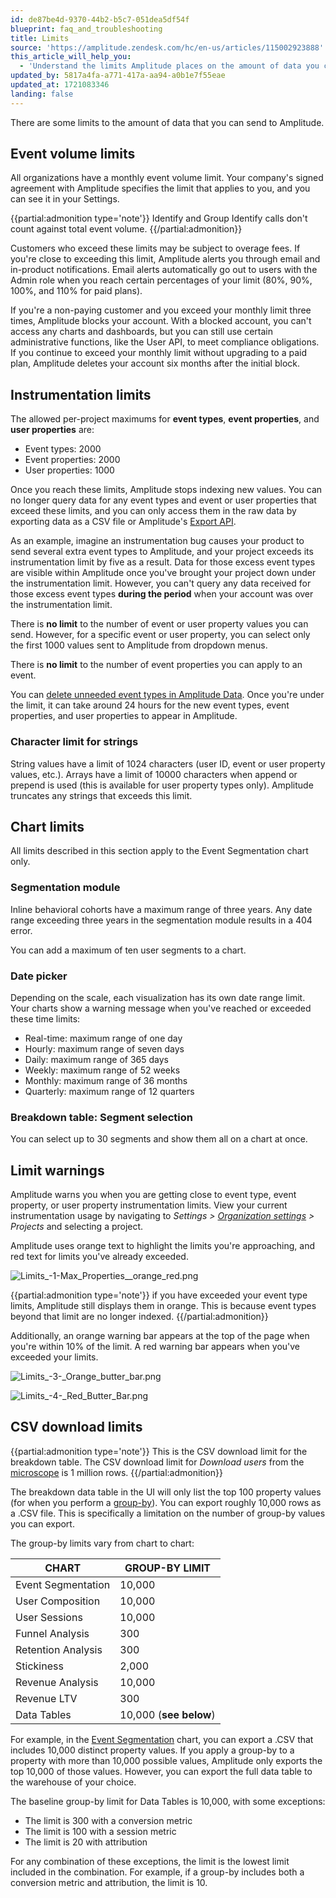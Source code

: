 ```yaml
---
id: de87be4d-9370-44b2-b5c7-051dea5df54f
blueprint: faq_and_troubleshooting
title: Limits
source: 'https://amplitude.zendesk.com/hc/en-us/articles/115002923888'
this_article_will_help_you:
  - 'Understand the limits Amplitude places on the amount of data you can send, and how to avoid exceeding them'
updated_by: 5817a4fa-a771-417a-aa94-a0b1e7f55eae
updated_at: 1721083346
landing: false
---
```

There are some limits to the amount of data that you can send to Amplitude.

## Event volume limits

All organizations have a monthly event volume limit. Your company's signed agreement with Amplitude specifies the limit that applies to you, and you can see it in your Settings.   

{{partial:admonition type='note'}}
Identify and Group Identify calls don't count against total event volume.
{{/partial:admonition}}

Customers who exceed these limits may be subject to overage fees. If you're close to exceeding this limit, Amplitude alerts you through email and in-product notifications. Email alerts automatically go out to users with the Admin role when you reach certain percentages of your limit (80%, 90%, 100%, and 110% for paid plans).

If you're a non-paying customer and you exceed your monthly limit three times, Amplitude blocks your account. With a blocked account, you can't access any charts and dashboards, but you can still use certain administrative functions, like the User API, to meet compliance obligations. If you continue to exceed your monthly limit without upgrading to a paid plan, Amplitude deletes your account six months after the initial block.

## Instrumentation limits

The allowed per-project maximums for **event types**, **event properties**, and **user properties** are:

* Event types: 2000
* Event properties: 2000
* User properties: 1000

Once you reach these limits, Amplitude stops indexing new values. You can no longer query data for any event types and event or user properties that exceed these limits, and you can only access them in the raw data by exporting data as a CSV file or Amplitude's [Export API](/docs/apis/analytics/export).

As an example, imagine an instrumentation bug causes your product to send several extra event types to Amplitude, and your project exceeds its instrumentation limit by five as a result. Data for those excess event types are visible within Amplitude once you've brought your project down under the instrumentation limit. However, you can't query any data received for those excess event types **during the period** when your account was over the instrumentation limit. 

There is **no limit** to the number of event or user property values you can send. However, for a specific event or user property, you can select only the first 1000 values sent to Amplitude from dropdown menus.

There is **no limit** to the number of event properties you can apply to an event.

You can [delete unneeded event types in Amplitude Data](/docs/data/remove-invalid-data). Once you're under the limit, it can take around 24 hours for the new event types, event properties, and user properties to appear in Amplitude.

### Character limit for strings

String values have a limit of 1024 characters (user ID, event or user property values, etc.). Arrays have a limit of 10000 characters when append or prepend is used (this is available for user property types only). Amplitude truncates any strings that exceeds this limit.

## Chart limits

All limits described in this section apply to the Event Segmentation chart only.

### Segmentation module

Inline behavioral cohorts have a maximum range of three years. Any date range exceeding three years in the segmentation module results in a 404 error.

You can add a maximum of ten user segments to a chart.

### Date picker

Depending on the scale, each visualization has its own date range limit. Your charts show a warning message when you've reached or exceeded these time limits:

* Real-time: maximum range of one day
* Hourly: maximum range of seven days
* Daily: maximum range of 365 days
* Weekly: maximum range of 52 weeks
* Monthly: maximum range of 36 months
* Quarterly: maximum range of 12 quarters

### Breakdown table: Segment selection

You can select up to 30 segments and show them all on a chart at once.

## Limit warnings

Amplitude warns you when you are getting close to event type, event property, or user property instrumentation limits. View your current instrumentation usage by navigating to *Settings > [Organization settings](/docs/admin/account-management/account-settings) > Projects* and selecting a project.

Amplitude uses orange text to highlight the limits you're approaching, and red text for limits you've already exceeded.

![Limits_-_1_-_Max_Properties__orange_red_.png](/docs/output/img/faq/limits-1-max-properties-orange-red-png.png)

{{partial:admonition type='note'}}
if you have exceeded your event type limits, Amplitude still displays them in orange. This is because event types beyond that limit are no longer indexed.
{{/partial:admonition}}

Additionally, an orange warning bar appears at the top of the page when you're within 10% of the limit. A red warning bar appears when you've exceeded your limits.

![Limits_-_3_-_Orange_butter_bar.png](/docs/output/img/faq/limits-3-orange-butter-bar-png.png)

![Limits_-_4_-_Red_Butter_Bar.png](/docs/output/img/faq/limits-4-red-butter-bar-png.png)

## CSV download limits

{{partial:admonition type='note'}}
This is the CSV download limit for the breakdown table. The CSV download limit for *Download users* from the [microscope](/docs/analytics/microscope) is 1 million rows.
{{/partial:admonition}}

The breakdown data table in the UI will only list the top 100 property values (for when you perform a [group-by](/docs/analytics/charts/group-by)). You can export roughly 10,000 rows as a .CSV file. This is specifically a limitation on the number of group-by values you can export.

The group-by limits vary from chart to chart:

| **CHART** | **GROUP-BY LIMIT** |
| --- | --- |
| Event Segmentation | 10,000 |
| User Composition | 10,000 |
| User Sessions | 10,000 |
| Funnel Analysis | 300 |
| Retention Analysis | 300 |
| Stickiness | 2,000 |
| Revenue Analysis | 10,000 |
| Revenue LTV | 300 |
| Data Tables | 10,000 (**see below**) |

For example, in the [Event Segmentation](/docs/analytics/charts/event-segmentation/event-segmentation-build) chart, you can export a .CSV that includes 10,000 distinct property values. If you apply a group-by to a property with more than 10,000 possible values, Amplitude only exports the top 10,000 of those values. However, you can export the full data table to the warehouse of your choice.

The baseline group-by limit for Data Tables is 10,000, with some exceptions:

* The limit is 300 with a conversion metric
* The limit is 100 with a session metric
* The limit is 20 with attribution

For any combination of these exceptions, the limit is the lowest limit included in the combination. For example, if a group-by includes both a conversion metric and attribution, the limit is 10.
